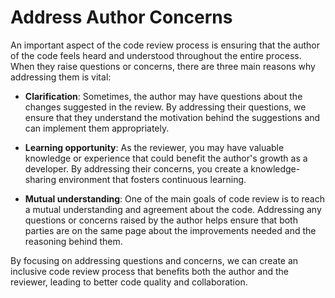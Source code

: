 # Address Author Concerns

An important aspect of the code review process is ensuring that the author of the code feels heard and understood throughout the entire process. When they raise questions or concerns, there are three main reasons why addressing them is vital:

- **Clarification**: Sometimes, the author may have questions about the changes suggested in the review. By addressing their questions, we ensure that they understand the motivation behind the suggestions and can implement them appropriately.

- **Learning opportunity**: As the reviewer, you may have valuable knowledge or experience that could benefit the author's growth as a developer. By addressing their concerns, you create a knowledge-sharing environment that fosters continuous learning.

- **Mutual understanding**: One of the main goals of code review is to reach a mutual understanding and agreement about the code. Addressing any questions or concerns raised by the author helps ensure that both parties are on the same page about the improvements needed and the reasoning behind them.

By focusing on addressing questions and concerns, we can create an inclusive code review process that benefits both the author and the reviewer, leading to better code quality and collaboration.